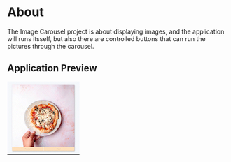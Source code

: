 # About

The Image Carousel project is about displaying images, and the application will runs itsself, but also there are controlled buttons that can run the pictures through the carousel.

## Application Preview

![gif](assets/image-carousel.gif)